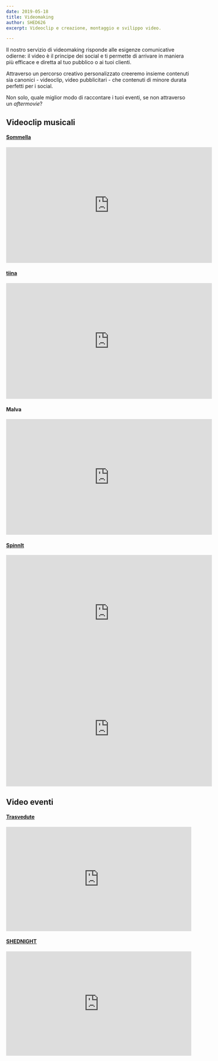 ```yaml
---
date: 2019-05-18
title: Videomaking
author: SHED626
excerpt: Videoclip e creazione, montaggio e svilippo video. 

---
```


Il nostro servizio di videomaking risponde alle esigenze comunicative odierne: il video è il principe dei social e ti permette di arrivare in maniera più efficace e diretta al tuo pubblico o ai tuoi clienti. 

Attraverso un percorso creativo personalizzato creeremo insieme contenuti sia canonici - videoclip, video pubblicitari - che contenuti di minore durata perfetti per i social. 

Non solo, quale miglior modo di raccontare i tuoi eventi, se non attraverso un _aftermovie_?



## Videoclip musicali

#### [Sommella]()

<iframe width="560" height="315" src="https://www.youtube.com/embed/J88j4ugGhXA" title="YouTube video player" frameborder="0" allow="accelerometer; autoplay; clipboard-write; encrypted-media; gyroscope; picture-in-picture" allowfullscreen></iframe>

#### [tiina](https://www.shed626graphics.com/projects/tiina/)

<iframe width="560" height="315" src="https://www.youtube.com/embed/XQF9LZNfens" title="YouTube video player" frameborder="0" allow="accelerometer; autoplay; clipboard-write; encrypted-media; gyroscope; picture-in-picture" allowfullscreen></iframe>

#### Malva

<iframe width="560" height="315" src="https://www.youtube.com/embed/gdOVqlbRPvQ" title="YouTube video player" frameborder="0" allow="accelerometer; autoplay; clipboard-write; encrypted-media; gyroscope; picture-in-picture" allowfullscreen></iframe>

#### [SpinnIt](https://www.shed626graphics.com/projects/spinnit/)

<iframe width="560" height="315" src="https://www.youtube.com/embed/uCHxm47oN0M" title="YouTube video player" frameborder="0" allow="accelerometer; autoplay; clipboard-write; encrypted-media; gyroscope; picture-in-picture" allowfullscreen></iframe>

<iframe width="560" height="315" src="https://www.youtube.com/embed/x4sM3kLWewo" title="YouTube video player" frameborder="0" allow="accelerometer; autoplay; clipboard-write; encrypted-media; gyroscope; picture-in-picture" allowfullscreen></iframe>

## Video eventi

#### [Trasvedute](https://www.shed626graphics.com/projects/trasvedute/)

<div style="padding:56.25% 0 0 0;position:relative;"><iframe src="https://player.vimeo.com/video/630209028?h=92f21fcd0d&amp;badge=0&amp;autopause=0&amp;player_id=0&amp;app_id=58479" frameborder="0" allow="autoplay; fullscreen; picture-in-picture" allowfullscreen style="position:absolute;top:0;left:0;width:100%;height:100%;" title="Tras-Baratto"></iframe></div><script src="https://player.vimeo.com/api/player.js"></script>


#### [SHEDNIGHT](https://www.shed626graphics.com/projects/shed626-music-hub/)

<div style="padding:56.25% 0 0 0;position:relative;"><iframe src="https://player.vimeo.com/video/630216310?h=7543c827aa&amp;badge=0&amp;autopause=0&amp;player_id=0&amp;app_id=58479" frameborder="0" allow="autoplay; fullscreen; picture-in-picture" allowfullscreen style="position:absolute;top:0;left:0;width:100%;height:100%;" title="SHEDNight"></iframe></div><script src="https://player.vimeo.com/api/player.js"></script>

